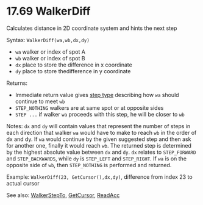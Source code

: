 # 17.69 WalkerDiff

Calculates distance in 2D coordinate system and hints the next step

Syntax: `WalkerDiff(wa,wb,dx,dy)`

* `wa` walker or index of spot A 
* `wb` walker or index of spot B 
* `dx` place to store the difference in x coordinate 
* `dy` place to store  thedifference in y coordinate 

Returns:

* Immediate return value gives [step type](/17-api-native-functions/1764-step-definition.md) describing how `wa` should continue to meet `wb`
* `STEP_NOTHING` walkers are at same spot or at opposite sides
* `STEP ...` if walker `wa` proceeds with this step, he will be closer to `wb`

Notes: `dx` and `dy` will contain values that represent the number of steps in each direction that walker `wa` would have to make to reach `wb` in the order of dx and dy. If `wa` would continue by the given suggested step and then ask for another one, finally it would reach `wb`. The returned step is determined by the highest absolute value between `dx` and `dy`. `dx` relates to `STEP_FORWARD` and `STEP_BACKWARDS`, while `dy` is `STEP_LEFT` and `STEP_RIGHT`. If `wa` is on the opposite side of `wb`, then `STEP_NOTHING` is performed and returned.

Example: `WalkerDiff(23, GetCursor(),dx,dy)`, difference from index 23 to actual cursor

See also: [WalkerStepTo](/17-api-native-functions/1770-walkerstepto.md), [GetCursor](/17-api-native-functions/1790-getcursor.md), [ReadAcc](/17-api-native-functions/1789-readacc.md)

